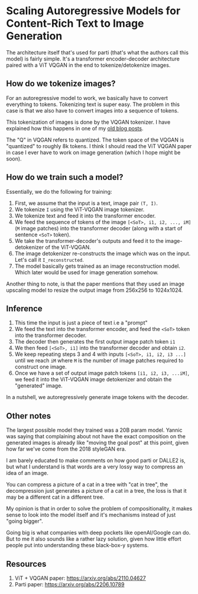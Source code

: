 # Scaling Autoregressive Models for Content-Rich Text to Image Generation

The architecture itself that's used for parti (that's what the authors call this model) is fairly simple. It's a transformer encoder-decoder architecture paired with a ViT VQGAN in the end to tokenize/detokenize images.

## How do we tokenize images?

For an autoregressive model to work, we basically have to convert everything to tokens. Tokenizing text is super easy. The problem in this case is that we also have to convert images into a sequence of tokens.

This tokenization of images is done by the VQGAN tokenizer. I have explained how this happens in one of my [old blog posts](https://mayukhdeb.github.io/blog/post/an-image-is-worth-16-x-16-explained/#how-do-we-tokenize-images-).

The "Q" in VQGAN refers to quantized. The token space of the VQGAN is "quantized" to roughly 8k tokens. I think I should read the ViT VQGAN paper in case I ever have to work on image generation (which I hope might be soon).

## How do we train such a model?


Essentially, we do the following for training:

1. First, we assume that the input is a text, image pair `(T, I)`. 
2. We tokenize `I` using the ViT-VQGAN image tokenizer.
3. We tokenize text and feed it into the transformer encoder.
4. We feed the sequence of tokens of the image `[<SoT>, i1, i2, ..., iM]` (`M` image patches) into the transformer decoder (along with a start of sentence `<SoT>` token).
5. We take the transformer-decoder's outputs and feed it to the image-detokenizer of the ViT-VQGAN.
6. The image detokenizer re-constructs the image which was on the input. Let's call it `I_reconstructed`.
7. The model basically gets trained as an image reconstruction model. Which later would be used for image generation somehow.

Another thing to note, is that the paper mentions that they used an image upscaling model to resize the output image from 256x256 to 1024x1024.

## Inference

1. This time the input is just a piece of text i.e a "prompt"
2. We feed the text into the transformer encoder, and feed the `<SoT>` token into the transformer decoder.
3. The decoder then generates the first output image patch token `i1`
4. We then feed `[<SoT>, i1]` into the transformer decoder and obtain `i2`. 
5. We keep repeating steps 3 and 4 with inputs `[<SoT>, i1, i2, i3 ...]` until we reach `iM` where `M` is the number of image patches required to construct one image.
6. Once we have a set of output image patch tokens `[i1, i2, i3, ...iM]`, we feed it into the ViT-VQGAN  image detokenizer and obtain the "generated" image.

In a nutshell, we autoregressively generate image tokens with the decoder.

## Other notes

The largest possible model they trained was a 20B param model. Yannic was saying that complaining about not have the exact composition on the generated images is already like "moving the goal post" at this point, given how far we've come from the 2018 styleGAN era.

I am barely educated to make comments on how good parti or DALLE2 is, but what I understand is that words are a very lossy way to compress an idea of an image.

You can compress a picture of a cat in a tree with "cat in tree", the decompression just generates a picture of a cat in a tree, the loss is that it may be a different cat in a different tree.

My opinion is that in order to solve the problem of compositionality, it makes sense to look into the model itself and it's mechanisms instead of just "going bigger". 

Going big is what companies with deep pockets like openAI/Google can do. But to me it also sounds like a rather lazy solution, given how little effort people put into understanding these black-box-y systems.

## Resources

1. ViT + VQGAN paper: https://arxiv.org/abs/2110.04627
2. Parti paper: https://arxiv.org/abs/2206.10789



